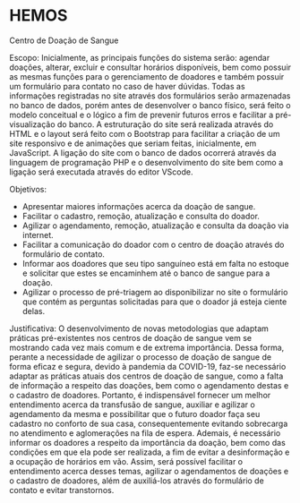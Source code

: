 # HEMOS
Centro de Doação de Sangue

Escopo:
Inicialmente, as principais funções do sistema serão: agendar doações, alterar, excluir e consultar horários disponíveis, bem como possuir as mesmas funções para o gerenciamento de doadores e também possuir um formulário para contato no caso de haver dúvidas. Todas as informações registradas no site através dos formulários serão armazenadas no banco de dados, porém antes de desenvolver o banco físico, será feito o modelo conceitual e o lógico a fim de prevenir futuros erros e facilitar a pré-visualização do banco.
A estruturação do site será realizada através do HTML e o layout será feito com o Bootstrap para facilitar a criação de um site responsivo e de animações que seriam feitas, inicialmente, em JavaScript. A ligação do site com o banco de dados ocorrerá através da linguagem de programação PHP e o desenvolvimento do site bem como a ligação será executada através do editor VScode.

Objetivos:
- Apresentar maiores informações acerca da doação de sangue.
- Facilitar o cadastro, remoção, atualização e consulta do doador. 
- Agilizar o agendamento, remoção, atualização e consulta da doação via internet.
- Facilitar a comunicação do doador com o centro de doação através do formulário de contato.
- Informar aos doadores que seu tipo sanguíneo está em falta no estoque e solicitar que estes se encaminhem até o banco de sangue para a doação.
- Agilizar o processo de pré-triagem ao disponibilizar no site o formulário que contém as perguntas solicitadas para que o doador já esteja ciente delas.

Justificativa:
O desenvolvimento de novas metodologias que adaptam práticas pré-existentes nos centros de doação de sangue vem se mostrando cada vez mais comum e de extrema importância. Dessa forma, perante a necessidade de agilizar o processo de doação de sangue de forma eficaz e segura, devido à pandemia da COVID-19, faz-se necessário adaptar as práticas atuais dos centros de doação de sangue, como a falta de informação a respeito das doações, bem como o agendamento destas e o cadastro de doadores. 
Portanto, é indispensável fornecer um melhor entendimento acerca da transfusão de sangue, auxiliar e agilizar o agendamento da mesma e possibilitar que o futuro doador faça seu cadastro no conforto de sua casa, consequentemente evitando sobrecarga no atendimento e aglomerações na fila de espera. Ademais, é necessário informar os doadores a respeito da importância da doação, bem como das condições em que ela pode ser realizada, a fim de evitar a desinformação e a ocupação de horários em vão. Assim, será possível facilitar o entendimento acerca desses temas, agilizar o agendamentos de doações e o cadastro de doadores, além de auxiliá-los através do formulário de contato e evitar transtornos.
